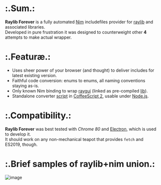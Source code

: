 # :.Sum.:
__Raylib Forever__ is a fully automated [Nim](http://nim-lang) includefiles provider for [raylib](https://github.com/raysan5/raylib) and associated libraries.  
Developed in pure frustration it was designed to counterweight other **4** attempts to make actual wrapper.

# :.Featuræ.:
* Uses sheer power of your browser (and thought) to deliver includes for latest existing version.
* Faithful code conversion: enums to enums, all naming conventions staying as-is.
* Only known Nim binding to wrap [raygui](https://github.com/raysan5/raygui) (linked as pre-compiled [lib](https://github.com/Guevara-chan/Raylib-Forever/releases/tag/aux)).
* Standalone converter [script](https://gist.github.com/Guevara-chan/2d10691e0146aae4c96ff534978529f8) in [CoffeeScript 2](http://coffeescript.org/), usable under [Node.js](https://nodejs.org/).

# :.Compatibility.:
__Raylib Forever__ was best tested with *Chrome 80* and [Electron](https://electronjs.org/), which is used to develop it.  
It should work on any non-mechanical teapot that provides `fetch` and ES2019, though.

# :.Brief samples of raylib+nim union.:
![image](https://user-images.githubusercontent.com/8768470/74151688-c3258500-4c1d-11ea-8a50-f37dc0db4ada.png)
